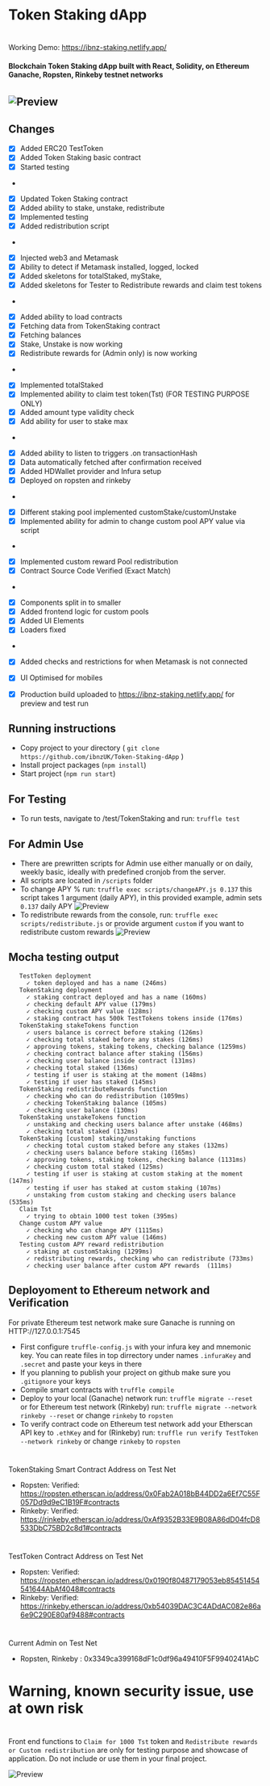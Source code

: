 
# Token Staking dApp <h1>

Working Demo: https://ibnz-staking.netlify.app/

#### Blockchain Token Staking dApp built with React, Solidity, on Ethereum Ganache, Ropsten, Rinkeby testnet networks <h6>


![Preview](src/assets/screenshot.png)
- 
## Changes
- [x] Added ERC20 TestToken 
- [x] Added Token Staking basic contract
- [x] Started testing 
* 
- [x] Updated Token Staking contract
- [x] Added ability to stake, unstake, redistribute
- [x] Implemented testing 
- [x] Added redistribution script
* 
- [x] Injected web3 and Metamask
- [x] Ability to detect if Metamask installed, logged, locked
- [x] Added skeletons for totalStaked, myStake, 
- [x] Added skeletons for Tester to Redistribute rewards and claim test tokens
* 
- [x] Added ability to load contracts
- [x] Fetching data from TokenStaking contract
- [x] Fetching balances
- [x] Stake, Unstake is now working
- [x] Redistribute rewards for (Admin only) is now working
* 
- [x] Implemented totalStaked
- [x] Implemented ability to claim test token(Tst) (FOR TESTING PURPOSE ONLY)
- [x] Added amount type validity check
- [x] Add ability for user to stake max 
* 
- [x] Added ability to listen to triggers .on transactionHash
- [x] Data automatically fetched after confirmation received
- [x] Added HDWallet provider and Infura setup
- [x] Deployed on ropsten and rinkeby
* 
- [x] Different staking pool implemented customStake/customUnstake
- [x] Implemented ability for admin to change custom pool APY value via script
* 
- [x] Implemented custom reward Pool redistribution
- [x] Contract Source Code Verified (Exact Match)
* 
- [x] Components split in to smaller
- [x] Added frontend logic for custom pools
- [x] Added UI Elements
- [x] Loaders fixed
* 
- [x] Added checks and restrictions for when Metamask is not connected
- [x] UI Optimised for mobiles
- [x] Production build uploaded to https://ibnz-staking.netlify.app/ for preview and test run





## Running instructions
* Copy project to your directory ( `git clone https://github.com/ibnzUK/Token-Staking-dApp` )
* Install project packages (`npm install`)
* Start project (`npm run start`)

## For Testing
* To run tests, navigate to /test/TokenStaking and run: `truffle test`
 
## For Admin Use
* There are prewritten scripts for Admin use either manually or on daily, weekly basic, ideally with predefined cronjob from the server.
* All scripts are located in `/scripts` folder
* To change APY % run: ```truffle exec scripts/changeAPY.js 0.137``` this script takes 1 argument (daily APY),  in this provided example, admin sets `0.137` daily APY 
 ![Preview](src/assets/screenshot2.png)
* To redistribute rewards from the console, run: ```truffle exec scripts/redistribute.js``` or provide argument `custom` if you want to redistribute custom rewards
  ![Preview](src/assets/screenshot3.png)


## Mocha testing output
 ``` Contract: TokenStaking
    TestToken deployment
      ✓ token deployed and has a name (246ms)
    TokenStaking deployment
      ✓ staking contract deployed and has a name (160ms)
      ✓ checking default APY value (179ms)
      ✓ checking custom APY value (128ms)
      ✓ staking contract has 500k TestTokens tokens inside (176ms)
    TokenStaking stakeTokens function
      ✓ users balance is correct before staking (126ms)
      ✓ checking total staked before any stakes (126ms)
      ✓ approving tokens, staking tokens, checking balance (1259ms)
      ✓ checking contract balance after staking (156ms)
      ✓ checking user balance inside contract (131ms)
      ✓ checking total staked (136ms)
      ✓ testing if user is staking at the moment (148ms)
      ✓ testing if user has staked (145ms)
    TokenStaking redistributeRewards function
      ✓ checking who can do redistribution (1059ms)
      ✓ checking TokenStaking balance (105ms)
      ✓ checking user balance (130ms)
    TokenStaking unstakeTokens function
      ✓ unstaking and checking users balance after unstake (468ms)
      ✓ checking total staked (132ms)
    TokenStaking [custom] staking/unstaking functions
      ✓ checking total custom staked before any stakes (132ms)
      ✓ checking users balance before staking (165ms)
      ✓ approving tokens, staking tokens, checking balance (1131ms)
      ✓ checking custom total staked (125ms)
      ✓ testing if user is staking at custom staking at the moment (147ms)
      ✓ testing if user has staked at custom staking (107ms)
      ✓ unstaking from custom staking and checking users balance  (535ms)
    Claim Tst
      ✓ trying to obtain 1000 test token (395ms)
    Change custom APY value
      ✓ checking who can change APY (1115ms)
      ✓ checking new custom APY value (146ms)
    Testing custom APY reward redistribution
      ✓ staking at customStaking (1299ms)
      ✓ redistributing rewards, checking who can redistribute (733ms)
      ✓ checking user balance after custom APY rewards  (111ms)
```      

## Deployoment to Ethereum network and Verification

For private Ethereum test network make sure Ganache is running on HTTP://127.0.0.1:7545
* First configure `truffle-config.js` with your infura key and mnemonic key. You can reate files in top dirrectory under names `.infuraKey` and `.secret` and paste your keys in there
* If you planning to publish your project on github make sure you `.gitignore` your keys 
* Compile smart contracts with `truffle compile`
* Deploy to your local (Ganache) network run: `truffle migrate --reset ` or for Ethereum test network (Rinkeby) run: `truffle migrate --network rinkeby --reset` or change `rinkeby` to `ropsten`
* To verify contract code on Ethereum test network add your Etherscan API key to `.ethKey` and for (Rinkeby) run: `truffle run verify TestToken --network rinkeby` or change `rinkeby` to `ropsten`
#
TokenStaking Smart Contract Address on Test Net
* Ropsten: Verified: https://ropsten.etherscan.io/address/0x0Fab2A018bB44DD2a6Ef7C55F057Dd9d9eC1B19F#contracts
* Rinkeby: Verified: https://rinkeby.etherscan.io/address/0xAf9352B33E9B08A86dD04fcD8533DbC75BD2c8d1#contracts
#
TestToken Contract Address on Test Net
* Ropsten: Verified: https://ropsten.etherscan.io/address/0x0190f80487179053eb85451454541644AbAf4048#contracts
* Rinkeby: Verified: https://rinkeby.etherscan.io/address/0xb54039DAC3C4ADdAC082e86a6e9C290E80af9488#contracts
#
Current Admin on Test Net
* Ropsten, Rinkeby : 0x3349ca399168dF1c0df96a49410F5F9940241AbC


# Warning, known security issue, use at own risk <h1> 

Front end functions to `Claim for 1000 Tst` token and `Redistribute rewards or Custom redistribution` are only for testing purpose and showcase of application. Do not include or use them in your final project.

![Preview](src/assets/screenshot4.png)
